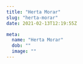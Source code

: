 ```yaml
---
title: "Herta Morar"
slug: "herta-morar"
date: 2021-02-13T12:19:55Z

meta:
  name: "Herta Morar"
  dob: ""
  image: ""
---
```


